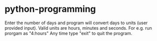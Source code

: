 # python-programming
Enter the number of days and program will convert days to units (user provided input).
Valid units are hours, minutes and seconds. 
For e.g. run prorgam as "4:hours"
Any time type "exit" to quit the program.
